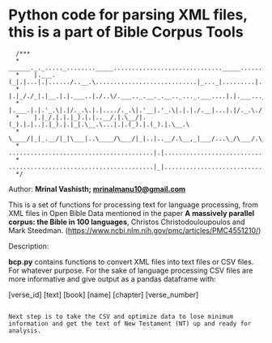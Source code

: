 # Python code for parsing XML files, this is a part of Bible Corpus Tools

```{<!-- language: lang-none -->}
  /***
  *    ______._._....._........_____.............................._____..........._.....
  *    |.___.(_|.|...|.|....../..__.\............................|_..._|.........|.|....
  *    |.|_/./_|.|__.|.|.___..|./..\/.___.._.__._.__.._..._.___....|.|.___...___.|.|___.
  *    |.___.|.|.'_.\|.|/._.\.|.|..../._.\|.'__|.'_.\|.|.|./.__|...|.|/._.\./._.\|./.__|
  *    |.|_/.|.|.|_).|.|..__/.|.\__/|.(_).|.|..|.|_).|.|_|.\__.\...|.|.(_).|.(_).|.\__.\
  *    \____/|_|_.__/|_|\___|..\____/\___/|_|..|..__/.\__,_|___/...\_/\___/.\___/|_|___/
  *    ........................................|.|......................................
  *    ........................................|_|......................................
  */
```

Author: **Mrinal Vashisth; mrinalmanu10@gmail.com**

This is a set of functions for processing text for language processing, from XML files in Open Bible Data mentioned in the paper **A massively parallel corpus: the Bible in 100 languages**, Christos Christodouloupoulos and Mark Steedman.
(https://www.ncbi.nlm.nih.gov/pmc/articles/PMC4551210/)

Description:

**bcp.py** contains functions to convert XML files into text files or CSV files. For whatever purpose.
For the sake of language processing CSV files are more informative and give output as a pandas dataframe with:

[verse_id]  [text] [book] [name] [chapter] [verse_number]


```{<!-- language: lang-none -->}

Next step is to take the CSV and optimize data to lose minimum information and get the text of New Testament (NT) up and ready for analysis.
```
